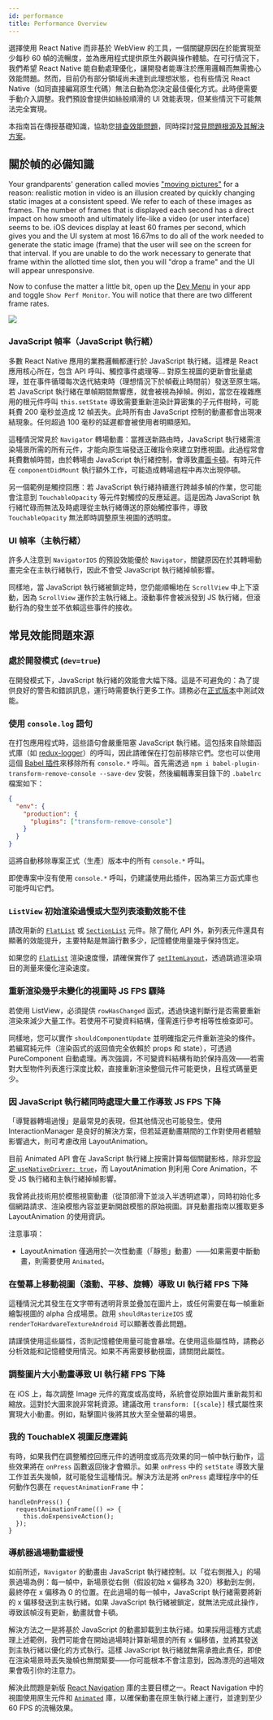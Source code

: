 ```yaml
---
id: performance
title: Performance Overview
---
```


選擇使用 React Native 而非基於 WebView 的工具，一個關鍵原因在於能實現至少每秒 60 幀的流暢度，並為應用程式提供原生外觀與操作體驗。在可行情況下，我們希望 React Native 能自動處理優化，讓開發者能專注於應用邏輯而無需擔心效能問題。然而，目前仍有部分領域尚未達到此理想狀態，也有些情況 React Native（如同直接編寫原生代碼）無法自動為您決定最佳優化方式。此時便需要手動介入調整。我們預設會提供如絲般順滑的 UI 效能表現，但某些情況下可能無法完全實現。

本指南旨在傳授基礎知識，協助您[排查效能問題](profiling.md)，同時探討[常見問題根源及其解決方案](performance.md#common-sources-of-performance-problems)。

## 關於幀的必備知識

Your grandparents' generation called movies ["moving pictures"](https://www.youtube.com/watch?v=F1i40rnpOsA) for a reason: realistic motion in video is an illusion created by quickly changing static images at a consistent speed. We refer to each of these images as frames. The number of frames that is displayed each second has a direct impact on how smooth and ultimately life-like a video (or user interface) seems to be. iOS devices display at least 60 frames per second, which gives you and the UI system at most 16.67ms to do all of the work needed to generate the static image (frame) that the user will see on the screen for that interval. If you are unable to do the work necessary to generate that frame within the allotted time slot, then you will "drop a frame" and the UI will appear unresponsive.

Now to confuse the matter a little bit, open up the [Dev Menu](debugging.md#opening-the-dev-menu) in your app and toggle `Show Perf Monitor`. You will notice that there are two different frame rates.

![](/docs/assets/PerfUtil.png)

### JavaScript 幀率（JavaScript 執行緒）

多數 React Native 應用的業務邏輯都運行於 JavaScript 執行緒。這裡是 React 應用核心所在，包含 API 呼叫、觸控事件處理等... 對原生視圖的更新會批量處理，並在事件循環每次迭代結束時（理想情況下於幀截止時間前）發送至原生端。若 JavaScript 執行緒在單幀期間無響應，就會被視為掉幀。例如，當您在複雜應用的根元件呼叫 `this.setState` 導致需要重新渲染計算密集的子元件樹時，可能耗費 200 毫秒並造成 12 幀丟失。此時所有由 JavaScript 控制的動畫都會出現凍結現象。任何超過 100 毫秒的延遲都會被使用者明顯感知。

這種情況常見於 `Navigator` 轉場動畫：當推送新路由時，JavaScript 執行緒需渲染場景所需的所有元件，才能向原生端發送正確指令來建立對應視圖。此過程常會耗費數幀時間，由於轉場由 JavaScript 執行緒控制，會導致[畫面卡頓](https://jankfree.org/)。有時元件在 `componentDidMount` 執行額外工作，可能造成轉場過程中再次出現停頓。

另一個範例是觸控回應：若 JavaScript 執行緒持續進行跨越多幀的作業，您可能會注意到 `TouchableOpacity` 等元件對觸控的反應延遲。這是因為 JavaScript 執行緒忙碌而無法及時處理從主執行緒傳送的原始觸控事件，導致 `TouchableOpacity` 無法即時調整原生視圖的透明度。

### UI 幀率（主執行緒）

許多人注意到 `NavigatorIOS` 的預設效能優於 `Navigator`，關鍵原因在於其轉場動畫完全在主執行緒執行，因此不會受 JavaScript 執行緒掉幀影響。

同樣地，當 JavaScript 執行緒被鎖定時，您仍能順暢地在 `ScrollView` 中上下滾動，因為 `ScrollView` 運作於主執行緒上。滾動事件會被派發到 JS 執行緒，但滾動行為的發生並不依賴這些事件的接收。

## 常見效能問題來源

### 處於開發模式 (`dev=true`)

在開發模式下，JavaScript 執行緒的效能會大幅下降。這是不可避免的：為了提供良好的警告和錯誤訊息，運行時需要執行更多工作。請務必在[正式版本](running-on-device.md#building-your-app-for-production)中測試效能。

### 使用 `console.log` 語句

在打包應用程式時，這些語句會嚴重阻塞 JavaScript 執行緒。這包括來自除錯函式庫（如 [redux-logger](https://github.com/evgenyrodionov/redux-logger)）的呼叫，因此請確保在打包前移除它們。您也可以使用這個 [Babel 插件](https://babeljs.io/docs/plugins/transform-remove-console/)來移除所有 `console.*` 呼叫。首先需透過 `npm i babel-plugin-transform-remove-console --save-dev` 安裝，然後編輯專案目錄下的 `.babelrc` 檔案如下：

```json
{
  "env": {
    "production": {
      "plugins": ["transform-remove-console"]
    }
  }
}
```

這將自動移除專案正式（生產）版本中的所有 `console.*` 呼叫。

即使專案中沒有使用 `console.*` 呼叫，仍建議使用此插件，因為第三方函式庫也可能呼叫它們。

### `ListView` 初始渲染過慢或大型列表滾動效能不佳

請改用新的 [`FlatList`](flatlist.md) 或 [`SectionList`](sectionlist.md) 元件。除了簡化 API 外，新列表元件還具有顯著的效能提升，主要特點是無論行數多少，記憶體使用量幾乎保持恆定。

如果您的 [`FlatList`](flatlist.md) 渲染速度慢，請確保實作了 [`getItemLayout`](flatlist.md#getitemlayout)，透過跳過渲染項目的測量來優化渲染速度。

### 重新渲染幾乎未變化的視圖時 JS FPS 驟降

若使用 ListView，必須提供 `rowHasChanged` 函式，透過快速判斷行是否需要重新渲染來減少大量工作。若使用不可變資料結構，僅需進行參考相等性檢查即可。

同樣地，您可以實作 `shouldComponentUpdate` 並明確指定元件重新渲染的條件。若編寫純元件（渲染函式的返回值完全依賴於 props 和 state），可透過 PureComponent 自動處理。再次強調，不可變資料結構有助於保持高效——若需對大型物件列表進行深度比較，直接重新渲染整個元件可能更快，且程式碼量更少。

### 因 JavaScript 執行緒同時處理大量工作導致 JS FPS 下降

「導覽器轉場過慢」是最常見的表現，但其他情況也可能發生。使用 InteractionManager 是良好的解決方案，但若延遲動畫期間的工作對使用者體驗影響過大，則可考慮改用 LayoutAnimation。

目前 Animated API 會在 JavaScript 執行緒上按需計算每個關鍵影格，除非您[設定 `useNativeDriver: true`](/blog/2017/02/14/using-native-driver-for-animated#how-do-i-use-this-in-my-app)，而 LayoutAnimation 則利用 Core Animation，不受 JS 執行緒和主執行緒掉幀影響。

我曾將此技術用於模態視窗動畫（從頂部滑下並淡入半透明遮罩），同時初始化多個網路請求、渲染模態內容並更新開啟模態的原始視圖。詳見動畫指南以獲取更多 LayoutAnimation 的使用資訊。

注意事項：

- LayoutAnimation 僅適用於一次性動畫（「靜態」動畫）——如果需要中斷動畫，則需要使用 `Animated`。

### 在螢幕上移動視圖（滾動、平移、旋轉）導致 UI 執行緒 FPS 下降

這種情況尤其發生在文字帶有透明背景並疊加在圖片上，或任何需要在每一幀重新繪製視圖的 alpha 合成場景。啟用 `shouldRasterizeIOS` 或 `renderToHardwareTextureAndroid` 可以顯著改善此問題。

請謹慎使用這些屬性，否則記憶體使用量可能會暴增。在使用這些屬性時，請務必分析效能和記憶體使用情況。如果不再需要移動視圖，請關閉此屬性。

### 調整圖片大小動畫導致 UI 執行緒 FPS 下降

在 iOS 上，每次調整 Image 元件的寬度或高度時，系統會從原始圖片重新裁剪和縮放。這對於大圖來說非常耗資源。建議改用 `transform: [{scale}]` 樣式屬性來實現大小動畫。例如，點擊圖片後將其放大至全螢幕的場景。

### 我的 TouchableX 視圖反應遲鈍

有時，如果我們在調整觸控回應元件的透明度或高亮效果的同一幀中執行動作，這些效果將在 `onPress` 函數返回後才會顯示。如果 `onPress` 中的 `setState` 導致大量工作並丟失幾幀，就可能發生這種情況。解決方法是將 `onPress` 處理程序中的任何動作包裹在 `requestAnimationFrame` 中：

```tsx
handleOnPress() {
  requestAnimationFrame(() => {
    this.doExpensiveAction();
  });
}
```

### 導航器過場動畫緩慢

如前所述，`Navigator` 的動畫由 JavaScript 執行緒控制。以「從右側推入」的場景過場為例：每一幀中，新場景從右側（假設初始 x 偏移為 320）移動到左側，最終停在 x 偏移為 0 的位置。在此過場的每一幀中，JavaScript 執行緒需要將新的 x 偏移發送到主執行緒。如果 JavaScript 執行緒被鎖定，就無法完成此操作，導致該幀沒有更新，動畫就會卡頓。

解決方法之一是將基於 JavaScript 的動畫卸載到主執行緒。如果採用這種方式處理上述範例，我們可能會在開始過場時計算新場景的所有 x 偏移值，並將其發送到主執行緒以優化的方式執行。這樣 JavaScript 執行緒就無需承擔此責任，即使在渲染場景時丟失幾幀也無關緊要——你可能根本不會注意到，因為漂亮的過場效果會吸引你的注意力。

解決此問題是新版 [React Navigation](navigation.md) 庫的主要目標之一。React Navigation 中的視圖使用原生元件和 [`Animated`](animated.md) 庫，以確保動畫在原生執行緒上運行，並達到至少 60 FPS 的流暢效果。